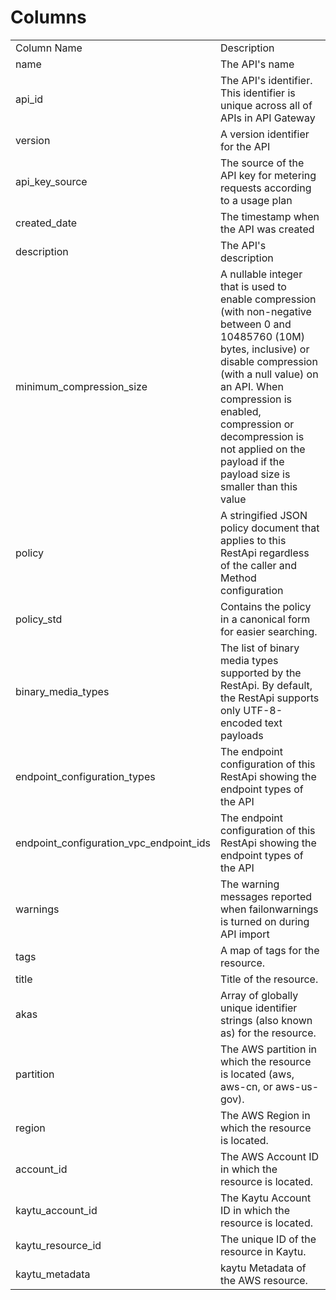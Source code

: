 # Columns  

<table>
	<tr><td>Column Name</td><td>Description</td></tr>
	<tr><td>name</td><td>The API&#39;s name</td></tr>
	<tr><td>api_id</td><td>The API&#39;s identifier. This identifier is unique across all of APIs in API Gateway</td></tr>
	<tr><td>version</td><td>A version identifier for the API</td></tr>
	<tr><td>api_key_source</td><td>The source of the API key for metering requests according to a usage plan</td></tr>
	<tr><td>created_date</td><td>The timestamp when the API was created</td></tr>
	<tr><td>description</td><td>The API&#39;s description</td></tr>
	<tr><td>minimum_compression_size</td><td>A nullable integer that is used to enable compression (with non-negative between 0 and 10485760 (10M) bytes, inclusive) or disable compression (with a null value) on an API. When compression is enabled, compression or decompression is not applied on the payload if the payload size is smaller than this value</td></tr>
	<tr><td>policy</td><td>A stringified JSON policy document that applies to this RestApi regardless of the caller and Method configuration</td></tr>
	<tr><td>policy_std</td><td>Contains the policy in a canonical form for easier searching.</td></tr>
	<tr><td>binary_media_types</td><td>The list of binary media types supported by the RestApi. By default, the RestApi supports only UTF-8-encoded text payloads</td></tr>
	<tr><td>endpoint_configuration_types</td><td>The endpoint configuration of this RestApi showing the endpoint types of the API</td></tr>
	<tr><td>endpoint_configuration_vpc_endpoint_ids</td><td>The endpoint configuration of this RestApi showing the endpoint types of the API</td></tr>
	<tr><td>warnings</td><td>The warning messages reported when failonwarnings is turned on during API import</td></tr>
	<tr><td>tags</td><td>A map of tags for the resource.</td></tr>
	<tr><td>title</td><td>Title of the resource.</td></tr>
	<tr><td>akas</td><td>Array of globally unique identifier strings (also known as) for the resource.</td></tr>
	<tr><td>partition</td><td>The AWS partition in which the resource is located (aws, aws-cn, or aws-us-gov).</td></tr>
	<tr><td>region</td><td>The AWS Region in which the resource is located.</td></tr>
	<tr><td>account_id</td><td>The AWS Account ID in which the resource is located.</td></tr>
	<tr><td>kaytu_account_id</td><td>The Kaytu Account ID in which the resource is located.</td></tr>
	<tr><td>kaytu_resource_id</td><td>The unique ID of the resource in Kaytu.</td></tr>
	<tr><td>kaytu_metadata</td><td>kaytu Metadata of the AWS resource.</td></tr>
</table>